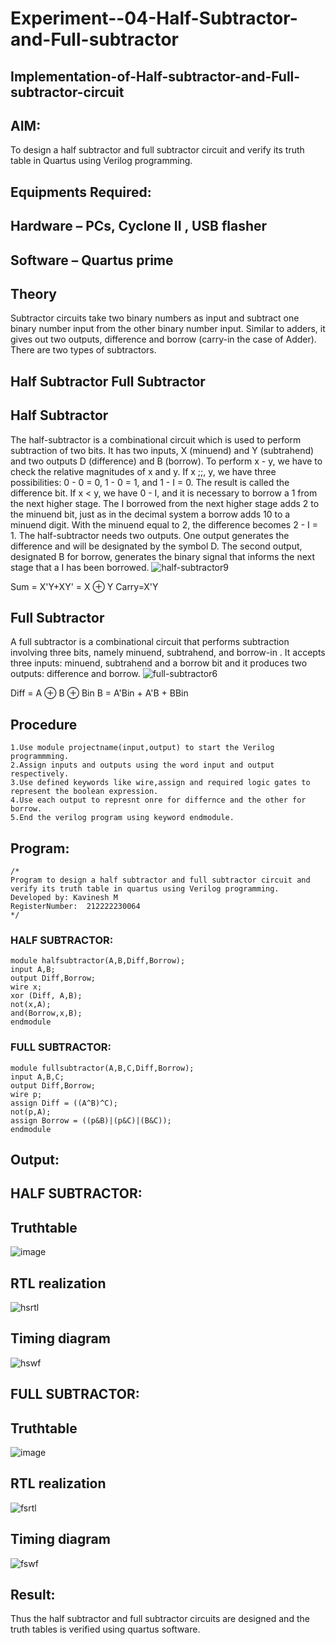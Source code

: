 # Experiment--04-Half-Subtractor-and-Full-subtractor
## Implementation-of-Half-subtractor-and-Full-subtractor-circuit
## AIM:
To design a half subtractor and full subtractor circuit and verify its truth table in Quartus using Verilog programming.

## Equipments Required:
## Hardware – PCs, Cyclone II , USB flasher
## Software – Quartus prime
## Theory
Subtractor circuits take two binary numbers as input and subtract one binary number input from the other binary number input. Similar to adders, it gives out two outputs, difference and borrow (carry-in the case of Adder). There are two types of subtractors.

## Half Subtractor Full Subtractor
## Half Subtractor
The half-subtractor is a combinational circuit which is used to perform subtraction of two bits. It has two inputs, X (minuend) and Y (subtrahend) and two outputs D (difference) and B (borrow). To perform x - y, we have to check the relative magnitudes of x and y. If x ;;, y, we have three possibilities: 0 - 0 = 0, 1 - 0 = 1, and 1 - I = 0. The result is called the difference bit. If x < y, we have 0 - I, and it is necessary to borrow a 1 from the next higher stage. The I borrowed from the next higher stage adds 2 to the minuend bit, just as in the decimal system a borrow adds 10 to a minuend digit. With the minuend equal to 2, the difference becomes 2 - I = 1. The half-subtractor needs two outputs. One output generates the difference and will be designated by the symbol D. The second output, designated B for borrow, generates the binary signal that informs the next stage that a I has been borrowed.
![half-subtractor9](https://user-images.githubusercontent.com/36288975/166112538-58c3bc7c-ee5d-4e6a-ac8d-8e8328efe27a.png)


Sum = X'Y+XY' = X ⊕ Y
Carry=X'Y

## Full Subtractor
A full subtractor is a combinational circuit that performs subtraction involving three bits, namely minuend, subtrahend, and borrow-in . It accepts three inputs: minuend, subtrahend and a borrow bit and it produces two outputs: difference and borrow. 
![full-subtractor6](https://user-images.githubusercontent.com/36288975/166112541-24c68359-3de8-4674-ae22-8272ffc385ed.png)


Diff = A ⊕ B ⊕ Bin B = A'Bin + A'B + BBin

## Procedure
```
1.Use module projectname(input,output) to start the Verilog programmming.
2.Assign inputs and outputs using the word input and output respectively. 
3.Use defined keywords like wire,assign and required logic gates to represent the boolean expression.
4.Use each output to represnt onre for differnce and the other for borrow.
5.End the verilog program using keyword endmodule.
```


## Program:
```
/*
Program to design a half subtractor and full subtractor circuit and verify its truth table in quartus using Verilog programming.
Developed by: Kavinesh M
RegisterNumber:  212222230064
*/
```
### HALF SUBTRACTOR:
```
module halfsubtractor(A,B,Diff,Borrow);
input A,B;
output Diff,Borrow;
wire x;
xor (Diff, A,B);
not(x,A);
and(Borrow,x,B);
endmodule
```
### FULL SUBTRACTOR:
```
module fullsubtractor(A,B,C,Diff,Borrow);
input A,B,C;
output Diff,Borrow;
wire p;
assign Diff = ((A^B)^C);
not(p,A);
assign Borrow = ((p&B)|(p&C)|(B&C));
endmodule
```
## Output:
## HALF SUBTRACTOR:
## Truthtable
![image](https://user-images.githubusercontent.com/118466561/231668719-c365e655-bd19-469d-835c-f6520b608e3f.png)
##  RTL realization
![hsrtl](https://user-images.githubusercontent.com/118466561/231668869-8d7f1c0b-aea3-4a54-a109-d8e4ba874185.png)

## Timing diagram 
![hswf](https://user-images.githubusercontent.com/118466561/231668976-d241f14b-eefe-4bc9-9fb0-a0eddc40a888.png)
## FULL SUBTRACTOR:
## Truthtable
![image](https://user-images.githubusercontent.com/118466561/231669196-6870977a-62b1-4ce8-8090-8e913fb0ec2d.png)

##  RTL realization
![fsrtl](https://user-images.githubusercontent.com/118466561/231669255-45b8f38c-c293-4b87-8121-de268101ca07.png)

## Timing diagram 
![fswf](https://user-images.githubusercontent.com/118466561/231669287-03282605-0a0f-432a-be64-75227fe6ef99.png)

## Result:
Thus the half subtractor and full subtractor circuits are designed and the truth tables is verified using quartus software.
